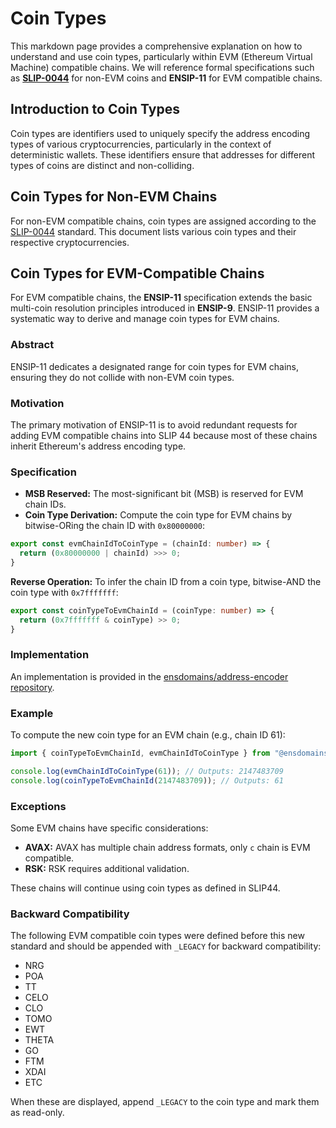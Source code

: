 # Coin Types

This markdown page provides a comprehensive explanation on how to understand and use coin types, particularly within EVM (Ethereum Virtual Machine) compatible chains. We will reference formal specifications such as [**SLIP-0044**](https://github.com/satoshilabs/slips/blob/master/slip-0044.md) for non-EVM coins and **ENSIP-11** for EVM compatible chains.

## Introduction to Coin Types

Coin types are identifiers used to uniquely specify the address encoding types of various cryptocurrencies, particularly in the context of deterministic wallets. These identifiers ensure that addresses for different types of coins are distinct and non-colliding.

## Coin Types for Non-EVM Chains

For non-EVM compatible chains, coin types are assigned according to the [SLIP-0044](https://github.com/satoshilabs/slips/blob/master/slip-0044.md) standard. This document lists various coin types and their respective cryptocurrencies.

## Coin Types for EVM-Compatible Chains

For EVM compatible chains, the **ENSIP-11** specification extends the basic multi-coin resolution principles introduced in **ENSIP-9**. ENSIP-11 provides a systematic way to derive and manage coin types for EVM chains.

### Abstract

ENSIP-11 dedicates a designated range for coin types for EVM chains, ensuring they do not collide with non-EVM coin types.

### Motivation

The primary motivation of ENSIP-11 is to avoid redundant requests for adding EVM compatible chains into SLIP 44 because most of these chains inherit Ethereum's address encoding type.

### Specification

* **MSB Reserved:** The most-significant bit (MSB) is reserved for EVM chain IDs.
* **Coin Type Derivation:** Compute the coin type for EVM chains by bitwise-ORing the chain ID with `0x80000000`:

```typescript
export const evmChainIdToCoinType = (chainId: number) => { 
  return (0x80000000 | chainId) >>> 0; 
}
```

**Reverse Operation:** To infer the chain ID from a coin type, bitwise-AND the coin type with `0x7fffffff`:

```typescript
export const coinTypeToEvmChainId = (coinType: number) => { 
  return (0x7fffffff & coinType) >> 0; 
}
```

### Implementation

An implementation is provided in the [ensdomains/address-encoder repository](https://github.com/ensdomains/address-encoder).

### Example

To compute the new coin type for an EVM chain (e.g., chain ID 61):

```typescript
import { coinTypeToEvmChainId, evmChainIdToCoinType } from "@ensdomains/address-encoder/utils";

console.log(evmChainIdToCoinType(61)); // Outputs: 2147483709
console.log(coinTypeToEvmChainId(2147483709)); // Outputs: 61
```

### Exceptions

Some EVM chains have specific considerations:

* **AVAX:** AVAX has multiple chain address formats, only `c` chain is EVM compatible.
* **RSK:** RSK requires additional validation.

These chains will continue using coin types as defined in SLIP44.

### Backward Compatibility

The following EVM compatible coin types were defined before this new standard and should be appended with `_LEGACY` for backward compatibility:

* NRG
* POA
* TT
* CELO
* CLO
* TOMO
* EWT
* THETA
* GO
* FTM
* XDAI
* ETC

When these are displayed, append `_LEGACY` to the coin type and mark them as read-only.
